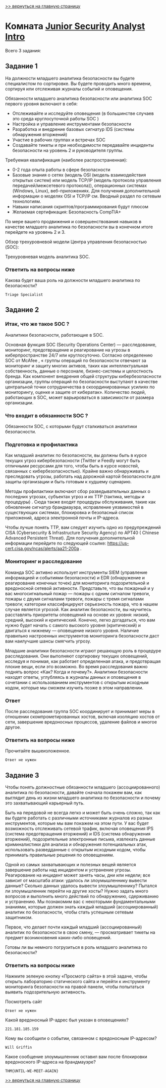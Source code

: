 [>> вернуться на главную страницу](https://github.com/BEPb/tryhackme/blob/master/README.md)

# Комната [Junior Security Analyst Intro](https://tryhackme.com/r/room/jrsecanalystintrouxo) 

Всего 3 задания:
## Задание 1
На должности младшего аналитика безопасности вы будете специалистом по сортировке. Вы будете проводить много времени,
сортируя или отслеживая журналы событий и оповещения. 

Обязанности младшего аналитика безопасности или аналитика SOC первого уровня включают в себя:
- Отслеживайте и исследуйте оповещения (в большинстве случаев это среда круглосуточной работы SOC )
- Настройка и управление инструментами безопасности
- Разработка и внедрение базовых  сигнатур IDS (системы обнаружения вторжений)
- Участие в рабочих группах и встречах SOC
- Создавайте тикеты и при необходимости передавайте инциденты безопасности на уровень 2 и руководителя группы.


Требуемая квалификация (наиболее распространенная):
- 0-2 года опыта работы в сфере безопасности
- Базовые знания о сетях (модель OSI (модель взаимодействия открытых систем) или модель TCP/IP (модель протокола 
управления передачей/межсетевого протокола)), операционных системах (Windows, Linux), веб-приложениях. Для получения 
дополнительной информации о моделях OSI и TCP/IP см. Вводный раздел по сетевым технологиям.  
- Навыки написания скриптов/программирования будут плюсом
- Желаемая сертификация: Безопасность CompTIA+ 


По мере вашего продвижения и совершенствования навыков в качестве младшего аналитика по безопасности вы в конечном 
итоге перейдете на уровень 2 и 3. 

Обзор трехуровневой модели Центра управления безопасностью (SOC):

Трехуровневая модель аналитика SOC.

### Ответить на вопросы ниже
Какова будет ваша роль на должности младшего аналитика по безопасности?

```commandline
Triage Specialist
```

## Задание 2
### Итак, что же такое SOC ?
Аналитики безопасности, работающие в SOC.

Основная функция SOC (Security Operations Center) — расследование, мониторинг, предотвращение и реагирование на 
угрозы в киберпространстве 24/7 или круглосуточно. Согласно определению SOC от McAfee , « группы операций по 
безопасности отвечают за мониторинг и защиту многих активов, таких как интеллектуальная собственность, данные о 
персонале, бизнес-системы и целостность бренда. Как компонент внедрения общей структуры кибербезопасности 
организации, группы операций по безопасности выступают в качестве центральной точки сотрудничества в 
скоординированных усилиях по мониторингу, оценке и защите от кибератак». Количество  людей, работающих в SOC, может 
варьироваться в зависимости от размера организации.       

### Что входит в обязанности SOC ?

Обязанности SOC, с которыми будут сталкиваться аналитики безопасности.

### Подготовка и профилактика

Как младший аналитик по безопасности, вы должны быть в курсе текущих угроз кибербезопасности (Twitter и Feedly могут 
быть отличными ресурсами для того, чтобы быть в курсе новостей, связанных с кибербезопасностью).  Крайне важно 
обнаруживать и преследовать угрозы, работать над дорожной картой безопасности для защиты организации и быть готовым 
к худшему сценарию.   

Методы профилактики включают сбор разведывательных данных о последних угрозах, субъектах угроз и их TTP  (тактика, 
методы и процедуры) . Сюда также входят процедуры обслуживания, такие как обновление сигнатур брандмауэра, 
исправление уязвимостей в существующих системах, блокировка и безопасный список приложений, адреса электронной почты 
и IP-адреса.    

 Чтобы лучше понять TTP, вам следует изучить одно из предупреждений  CISA  (Cybersecurity & Infrastructure Security 
 Agency) по APT40 ( Chinese Advanced Persistent Threat). Для получения дополнительной информации перейдите по 
 следующей ссылке:  https://us-cert.cisa.gov/ncas/alerts/aa21-200a .    


### Мониторинг и расследование 

Команда SOC активно использует инструменты SIEM (управление информацией и событиями безопасности) и EDR (обнаружение 
и реагирование конечных точек) для мониторинга подозрительной и вредоносной сетевой активности. Представьте, что вы 
пожарный и у вас многосигнальный пожар — пожары с одним сигналом тревоги, пожары с двумя сигналами тревоги, пожары с 
тремя сигналами тревоги; категории классифицируют серьезность пожара, что в нашем случае является угрозой. Как 
аналитик безопасности, вы научитесь расставлять приоритеты оповещений на основе их уровня: низкий, средний, высокий 
и критический. Конечно, легко догадаться, что вам нужно будет начать с самого высокого уровня (критический) и 
двигаться к нижнему — оповещение низкого уровня. Наличие правильно настроенных инструментов мониторинга безопасности 
даст вам наилучшие шансы смягчить угрозу.        

Младшие аналитики безопасности играют решающую роль в процедуре расследования. Они выполняют сортировку текущих 
оповещений, исследуя и понимая, как работает определенная атака, и предотвращая плохие вещи, если это возможно. Во 
время расследования важно поднять вопрос «Как? Когда и почему?». Аналитики безопасности находят ответы, углубляясь в 
журналы данных и оповещения в сочетании с использованием инструментов с открытым исходным кодом, которые мы сможем 
изучить позже в этом направлении.     

### Ответ 

После расследования группа SOC координирует и принимает меры в отношении скомпрометированных хостов, включая 
изоляцию хостов от сети, завершение вредоносных процессов, удаление файлов и многое другое.  

### Ответить на вопросы ниже
Прочитайте вышеизложенное.
```commandline
Ответ не нужен
```

## Задание 3
Чтобы понять должностные обязанности младшего (ассоциированного) аналитика по безопасности, давайте сначала покажем 
вам, как выглядит день из жизни младшего аналитика по безопасности и почему это захватывающий карьерный путь. 

Быть на передовой не всегда легко и может быть очень сложно, так как вы будете работать с различными источниками 
журналов из разных инструментов, которые мы вам покажем на этом пути. У вас будет возможность отслеживать сетевой 
трафик, включая оповещения IPS (система предотвращения вторжений) и IDS (система обнаружения вторжений), 
подозрительные электронные письма, извлекать данные криминалистики для анализа и обнаружения потенциальных атак, 
использовать разведданные с открытым исходным кодом, чтобы принимать правильные решения по оповещениям.    

Одной из самых захватывающих и полезных вещей является завершение работы над инцидентом и устранение угрозы. 
Реагирование на инцидент может занять часы, дни или недели; все зависит от масштаба атаки: удалось ли злоумышленнику 
вывести данные? Сколько данных удалось вывести злоумышленнику? Пытался ли злоумышленник перейти на другие хосты? 
Нужно задать много вопросов и выполнить много действий по обнаружению, сдерживанию и устранению. Мы познакомим вас с 
некоторыми фундаментальными знаниями, которые должен знать каждый младший (ассоциированный) аналитик по безопасности,
чтобы стать успешным сетевым защитником.      

Первое, что делает почти каждый младший (ассоциированный) аналитик по безопасности в свою смену, — просматривает 
тикеты на предмет возникновения каких-либо оповещений.  

Готовы ли вы немного погрузиться в роль младшего аналитика по безопасности? 

### Ответить на вопросы ниже
Нажмите зеленую кнопку «Просмотр сайта» в этой задаче, чтобы открыть лабораторию статического сайта и перейти к 
инструменту мониторинга безопасности на правой панели, чтобы попытаться выявить подозрительную активность. 

Посмотреть сайт
```commandline
Ответ не нужен
```
Какой вредоносный IP-адрес был указан в оповещениях?
```commandline
221.181.185.159
```
Кому вы сообщили о событии, связанном с вредоносным IP-адресом?
```commandline
Will Griffin
```
Какое сообщение злоумышленник оставил вам после блокировки вредоносного IP-адреса на брандмауэре?
```commandline
THM{UNTIL-WE-MEET-AGAIN}
```

[>> вернуться на главную страницу](https://github.com/BEPb/tryhackme/blob/master/README.md)